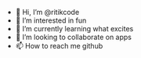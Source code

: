 - 👋 Hi, I’m @ritikcode
- 👀 I’m interested in fun
- 🌱 I’m currently learning what excites
- 💞️ I’m looking to collaborate on apps
- 📫 How to reach me github

<!---
ritikcode/ritikcode is a ✨ special ✨ repository because its `README.md` (this file) appears on your GitHub profile.
You can click the Preview link to take a look at your changes.
--->
